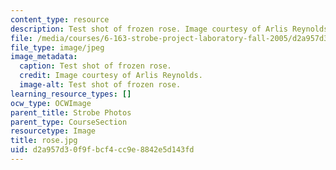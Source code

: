 ```yaml
---
content_type: resource
description: Test shot of frozen rose. Image courtesy of Arlis Reynolds.
file: /media/courses/6-163-strobe-project-laboratory-fall-2005/d2a957d30f9fbcf4cc9e8842e5d143fd_rose.jpg
file_type: image/jpeg
image_metadata:
  caption: Test shot of frozen rose.
  credit: Image courtesy of Arlis Reynolds.
  image-alt: Test shot of frozen rose.
learning_resource_types: []
ocw_type: OCWImage
parent_title: Strobe Photos
parent_type: CourseSection
resourcetype: Image
title: rose.jpg
uid: d2a957d3-0f9f-bcf4-cc9e-8842e5d143fd
---
```

